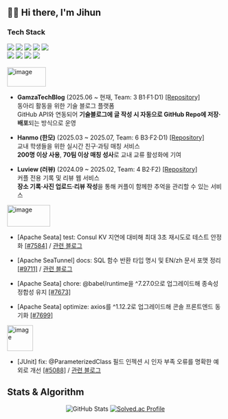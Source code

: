 ## 👋🏻 Hi there, I'm Jihun

### Tech Stack
  
<p>
  <img src="https://img.shields.io/badge/Java-007396.svg?style=for-the-badge&logo=java&logoColor=white" />
  <img src="https://img.shields.io/badge/Spring-6DB33F.svg?style=for-the-badge&logo=spring&logoColor=white" />
  <img src="https://img.shields.io/badge/Spring%20Boot-6DB33F.svg?style=for-the-badge&logo=springboot&logoColor=white" />
  <img src="https://img.shields.io/badge/MySQL-4479A1.svg?style=for-the-badge&logo=mysql&logoColor=white" />
  <img src="https://img.shields.io/badge/IntelliJ%20IDEA-000000.svg?style=for-the-badge&logo=intellij-idea&logoColor=white" />
  <br>
  <img src="https://img.shields.io/badge/Docker-2496ED.svg?style=for-the-badge&logo=docker&logoColor=white" />
  <img src="https://img.shields.io/badge/Jenkins-D24939.svg?style=for-the-badge&logo=jenkins&logoColor=white" />
  <img src="https://img.shields.io/badge/nginx-009639.svg?style=for-the-badge&logo=nginx&logoColor=white" />
  <img src="https://img.shields.io/badge/Redis-DC382D.svg?style=for-the-badge&logo=redis&logoColor=white" />
<br>
<br>

<img width="90" height="45" alt="image" src="https://github.com/user-attachments/assets/d8e651e4-58e1-4f50-82ed-8be13c23d936" />

- **GamzaTechBlog** (2025.06 ~ 현재, Team: 3 B1·F1·D1)  [[Repository]](https://github.com/potato-club/GamzaTechBlog-back)<br>
  동아리 활동을 위한 기술 블로그 플랫폼  
  GitHub API와 연동되어 **기술블로그에 글 작성 시 자동으로 GitHub Repo에 저장·배포**되는 방식으로 운영  

- **Hanmo (한모)** (2025.03 ~ 2025.07, Team: 6 B3·F2·D1) [[Repository]](https://github.com/DevOpsSociety/Hanmo)<br>
  교내 학생들을 위한 실시간 친구·과팅 매칭 서비스  
  **200명 이상 사용**, **70팀 이상 매칭 성사**로 교내 교류 활성화에 기여  

- **Luview (러뷰)** (2024.09 ~ 2025.02, Team: 4 B2·F2)  [[Repository]](https://github.com/potato-club/Luview-back)<br>
  커플 전용 기록 및 리뷰 웹 서비스  
  **장소 기록·사진 업로드·리뷰 작성**을 통해 커플이 함께한 추억을 관리할 수 있는 서비스  


<img width="100" height="50" alt="image" src="https://github.com/user-attachments/assets/b8154a86-2654-4c80-9a5c-4a83f5355edd" />

- [Apache Seata] test: Consul KV 지연에 대비해 최대 3초 재시도로 테스트 안정화 [[#7584]](https://github.com/apache/incubator-seata/pull/7584) / [관련 블로그](https://velog.io/@jihun4452/apache-incubator-seata%EC%98%A4%ED%94%88%EC%86%8C%EC%8A%A4-%EC%B2%AB-%EA%B8%B0%EC%97%AC)

- [Apache SeaTunnel] docs: SQL 함수 반환 타입 명시 및 EN/zh 문서 포맷 정리 [[#9711]](https://github.com/apache/seatunnel/pull/9711) / [관련 블로그](https://velog.io/@jihun4452/apache-seatunnel-%EC%98%A4%ED%94%88%EC%86%8C%EC%8A%A4-%EB%91%90%EB%B2%88%EC%A7%B8-%EA%B8%B0%EC%97%AC)

- [Apache Seata] chore: @babel/runtime을 ^7.27.0으로 업그레이드해 종속성 정합성 유지 [[#7673]](https://github.com/apache/incubator-seata/pull/7673)

- [Apache Seata] optimize: axios를 ^1.12.2로 업그레이드해 콘솔 프론트엔드 동기화 [[#7699]](https://github.com/apache/incubator-seata/pull/7699)

<img width="60" height="60" alt="image" src="https://github.com/user-attachments/assets/5c7518a0-6c64-4dc5-b692-34b934ad0f36" />

- [JUnit] fix: @ParameterizedClass 필드 인젝션 시 인자 부족 오류를 명확한 예외로 개선 [[#5088]](https://github.com/junit-team/junit-framework/pull/5088) / [관련 블로그](https://velog.io/@jihun4452/JUnit%EC%97%90-%EA%B8%B0%EC%97%AC%EB%A5%BC-%ED%96%88%EC%8A%B5%EB%8B%88%EB%8B%A4)

## Stats & Algorithm

<div align="center">
  <img
    src="https://github-readme-stats.vercel.app/api?username=jihun4452&show_icons=true&bg_color=ffffff&text_color=000000&icon_color=f1c40f&title_color=e74c3c&border_color=e74c3c"
    alt="GitHub Stats" />
  <a href="https://solved.ac/jihun6548/">
    <img
      src="https://mazassumnida.wtf/api/v2/generate_badge?boj=jihun6548"
      alt="Solved.ac Profile" />
  </a>
</div>

